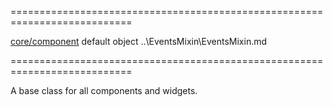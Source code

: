 <!--**
/*-------------------------------------------
    Auto-generated file. Do not modify.
-------------------------------------------

**-->
===========================================================================
<!--hidden--><!--/hidden-->
<!--module--><a href="/Documentation/16_2/Guide/Common/Modularity/#Common_Modularity_DevExtreme_Modules_Structure_core_component">core/component</a><!--/module-->
<!--export-->default<!--/export-->
<!--type-->object<!--/type-->
<!--inherits-->..\EventsMixin\EventsMixin.md<!--/inherits-->
===========================================================================

<!--shortDescription-->
A base class for all components and widgets.
<!--/shortDescription-->

<!--fullDescription-->

<!--/fullDescription-->